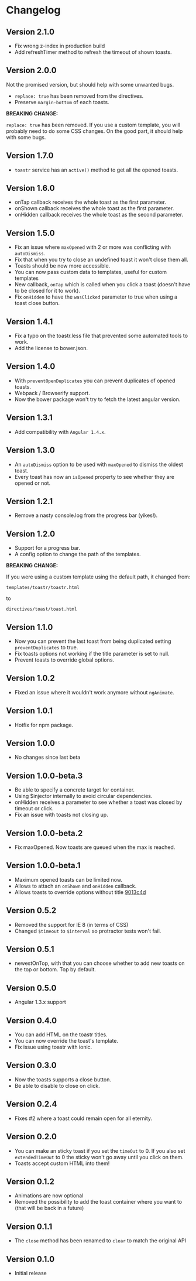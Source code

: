 # Changelog

## Version 2.1.0

- Fix wrong z-index in production build
- Add refreshTimer method to refresh the timeout of shown toasts.

## Version 2.0.0
Not the promised version, but should help with some unwanted bugs.

- `replace: true` has been removed from the directives.
- Preserve `margin-bottom` of each toasts.

**BREAKING CHANGE:**

`replace: true` has been removed. If you use a custom template, you will probably need to do
some CSS changes. On the good part, it should help with some bugs.

## Version 1.7.0

- `toastr` service has an `active()` method to get all the opened toasts.

## Version 1.6.0

- onTap callback receives the whole toast as the first parameter.
- onShown callback receives the whole toast as the first parameter.
- onHidden callback receives the whole toast as the second parameter.

## Version 1.5.0

- Fix an issue where `maxOpened` with 2 or more was conflicting with `autoDismiss`.
- Fix that when you try to close an undefined toast it won't close them all.
- Toasts should be now more accessible.
- You can now pass custom data to templates, useful for custom templates
- New callback, `onTap` which is called when you click a toast (doesn't have to be closed for it to work).
- Fix `onHidden` to have the `wasClicked` parameter to true when using a toast close button.

## Version 1.4.1

- Fix a typo on the toastr.less file that prevented some automated tools to work.
- Add the license to bower.json.

## Version 1.4.0

- With `preventOpenDuplicates` you can prevent duplicates of opened toasts.
- Webpack / Browserify support.
- Now the bower package won't try to fetch the latest angular version.

## Version 1.3.1

- Add compatibility with `Angular 1.4.x`.

## Version 1.3.0

- An `autoDismiss` option to be used with `maxOpened` to dismiss the oldest toast.
- Every toast has now an `isOpened` property to see whether they are opened or not.

## Version 1.2.1

- Remove a nasty console.log from the progress bar (yikes!).

## Version 1.2.0

- Support for a progress bar.
- A config option to change the path of the templates.

**BREAKING CHANGE:**

If you were using a custom template using the default path, it changed from:

`templates/toastr/toastr.html`

to

`directives/toast/toast.html`

## Version 1.1.0

- Now you can prevent the last toast from being duplicated setting `preventDuplicates` to true.
- Fix toasts options not working if the title parameter is set to null.
- Prevent toasts to override global options.

## Version 1.0.2

- Fixed an issue where it wouldn't work anymore without `ngAnimate`.

## Version 1.0.1

- Hotfix for npm package.

## Version 1.0.0

- No changes since last beta

## Version 1.0.0-beta.3

- Be able to specify a concrete target for container.
- Using $injector internally to avoid circular dependencies.
- onHidden receives a parameter to see whether a toast was closed by timeout or click.
- Fix an issue with toasts not closing up.

## Version 1.0.0-beta.2

- Fix maxOpened. Now toasts are queued when the max is reached.

## Version 1.0.0-beta.1

- Maximum opened toasts can be limited now.
- Allows to attach an `onShown` and `onHidden` callback.
- Allows toasts to override options without title [9013c4d](https://github.com/Foxandxss/angular-toastr/commit/9013c4d1c7562d2ba5047c1e969a0316eb4e6c1d)

## Version 0.5.2

- Removed the support for IE 8 (in terms of CSS)
- Changed `$timeout` to `$interval` so protractor tests won't fail.

## Version 0.5.1

- newestOnTop, with that you can choose whether to add new toasts on the top or bottom. Top by default.

## Version 0.5.0

- Angular 1.3.x support

## Version 0.4.0

- You can add HTML on the toastr titles.
- You can now override the toast's template.
- Fix issue using toastr with ionic.

## Version 0.3.0

- Now the toasts supports a close button.
- Be able to disable to close on click.

## Version 0.2.4

- Fixes #2 where a toast could remain open for all eternity.

## Version 0.2.0

- You can make an sticky toast if you set the `timeOut` to 0. If you also set `extendedTimeOut` to 0 the sticky won't go away until you click on them.
- Toasts accept custom HTML into them!

## Version 0.1.2

- Animations are now optional
- Removed the possibility to add the toast container where you want to (that will be back in a future)

## Version 0.1.1

- The `close` method has been renamed to `clear` to match the original API

## Version 0.1.0

- Initial release
